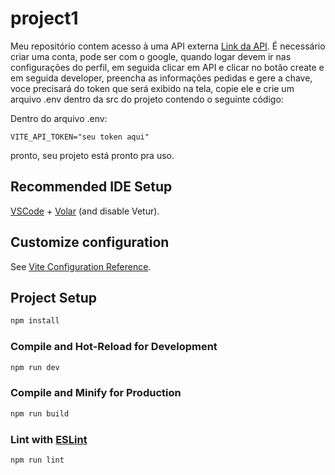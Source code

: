 # project1

Meu repositório contem acesso à uma API externa [Link da API](https://www.themoviedb.org/).
É necessário criar uma conta, pode ser com o google, quando logar devem ir nas configurações do perfil, em seguida clicar em API e clicar no botão create e em seguida developer, preencha as informações pedidas e gere a chave, voce precisará do token que será exibido na tela, copie ele e crie um arquivo .env dentro da src do projeto contendo o seguinte código:

Dentro do arquivo .env:
```
VITE_API_TOKEN="seu token aqui"
```
pronto, seu projeto está pronto pra uso.

## Recommended IDE Setup

[VSCode](https://code.visualstudio.com/) + [Volar](https://marketplace.visualstudio.com/items?itemName=Vue.volar) (and disable Vetur).

## Customize configuration

See [Vite Configuration Reference](https://vite.dev/config/).

## Project Setup

```sh
npm install
```

### Compile and Hot-Reload for Development

```sh
npm run dev
```

### Compile and Minify for Production

```sh
npm run build
```

### Lint with [ESLint](https://eslint.org/)

```sh
npm run lint
```

